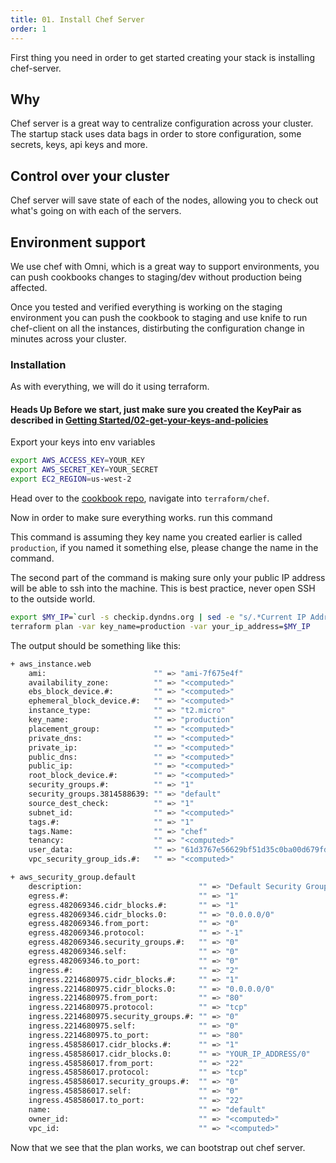 ```yaml
---
title: 01. Install Chef Server
order: 1
---
```


First thing you need in order to get started creating your stack is installing chef-server.

## Why

Chef server is a great way to centralize configuration across your cluster.
The startup stack uses data bags in order to store configuration, some secrets, keys, api keys and more.

## Control over your cluster

Chef server will save state of each of the nodes, allowing you to check out what's going on with each of the servers.

## Environment support

We use chef with Omni, which is a great way to support environments, you can push cookbooks changes to staging/dev without production being affected.

Once you tested and verified everything is working on the staging environment you can push the cookbook to staging and use knife to run chef-client on all the instances, distirbuting the configuration change in minutes across your cluster.

### Installation

As with everything, we will do it using terraform.

<div class="alert alert-info" role="alert">
  <h4>
    <strong>Heads Up</strong> Before we start, just make sure you created the KeyPair as described in <a href="/getting_started/02-get-your-keys-and-policies/">Getting Started/02-get-your-keys-and-policies</a>
    </h4>
</div>

Export your keys into env variables

```bash
export AWS_ACCESS_KEY=YOUR_KEY
export AWS_SECRET_KEY=YOUR_SECRET
export EC2_REGION=us-west-2
```

Head over to the [cookbook repo](https://github.com/the-startup-stack/stack-cookbooks), navigate into `terraform/chef`.

Now in order to make sure everything works. run this command 

This command is assuming they key name you created earlier is called `production`, if you named it something else, please change the name in the command.

The second part of the command is making sure only your public IP address will be able to ssh into the machine. This is best practice, never open SSH to the outside world.

```bash
export $MY_IP=`curl -s checkip.dyndns.org | sed -e "s/.*Current IP Address: //" -e "s/<.*$//"`
terraform plan -var key_name=production -var your_ip_address=$MY_IP
```

The output should be something like this:

```bash
+ aws_instance.web
    ami:                        "" => "ami-7f675e4f"
    availability_zone:          "" => "<computed>"
    ebs_block_device.#:         "" => "<computed>"
    ephemeral_block_device.#:   "" => "<computed>"
    instance_type:              "" => "t2.micro"
    key_name:                   "" => "production"
    placement_group:            "" => "<computed>"
    private_dns:                "" => "<computed>"
    private_ip:                 "" => "<computed>"
    public_dns:                 "" => "<computed>"
    public_ip:                  "" => "<computed>"
    root_block_device.#:        "" => "<computed>"
    security_groups.#:          "" => "1"
    security_groups.3814588639: "" => "default"
    source_dest_check:          "" => "1"
    subnet_id:                  "" => "<computed>"
    tags.#:                     "" => "1"
    tags.Name:                  "" => "chef"
    tenancy:                    "" => "<computed>"
    user_data:                  "" => "61d3767e56629bf51d35c0ba00d679fd66667607"
    vpc_security_group_ids.#:   "" => "<computed>"

+ aws_security_group.default
    description:                          "" => "Default Security Group"
    egress.#:                             "" => "1"
    egress.482069346.cidr_blocks.#:       "" => "1"
    egress.482069346.cidr_blocks.0:       "" => "0.0.0.0/0"
    egress.482069346.from_port:           "" => "0"
    egress.482069346.protocol:            "" => "-1"
    egress.482069346.security_groups.#:   "" => "0"
    egress.482069346.self:                "" => "0"
    egress.482069346.to_port:             "" => "0"
    ingress.#:                            "" => "2"
    ingress.2214680975.cidr_blocks.#:     "" => "1"
    ingress.2214680975.cidr_blocks.0:     "" => "0.0.0.0/0"
    ingress.2214680975.from_port:         "" => "80"
    ingress.2214680975.protocol:          "" => "tcp"
    ingress.2214680975.security_groups.#: "" => "0"
    ingress.2214680975.self:              "" => "0"
    ingress.2214680975.to_port:           "" => "80"
    ingress.458586017.cidr_blocks.#:      "" => "1"
    ingress.458586017.cidr_blocks.0:      "" => "YOUR_IP_ADDRESS/0"
    ingress.458586017.from_port:          "" => "22"
    ingress.458586017.protocol:           "" => "tcp"
    ingress.458586017.security_groups.#:  "" => "0"
    ingress.458586017.self:               "" => "0"
    ingress.458586017.to_port:            "" => "22"
    name:                                 "" => "default"
    owner_id:                             "" => "<computed>"
    vpc_id:                               "" => "<computed>"
```

Now that we see that the plan works, we can bootstrap out chef server.

```bash

```


